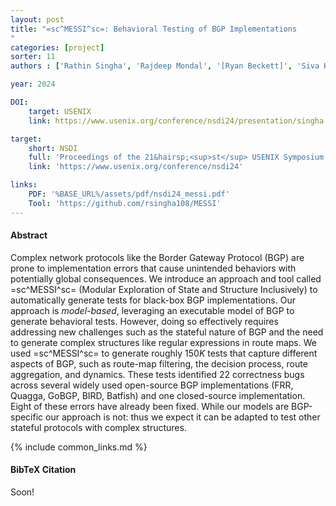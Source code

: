```yaml
---
layout: post
title: "=sc^MESSI^sc=: Behavioral Testing of BGP Implementations
"
categories: [project]
sorter: 11
authors : ['Rathin Singha', 'Rajdeep Mondal', '[Ryan Beckett]', 'Siva Kesava Reddy Kakarla', '[Todd Millstein]', '[George Varghese]']

year: 2024

DOI:
    target: USENIX
    link: https://www.usenix.org/conference/nsdi24/presentation/singha

target:
    short: NSDI
    full: 'Proceedings of the 21&hairsp;<sup>st</sup> USENIX Symposium on Networked Systems Design and Implementation, 2024'
    link: 'https://www.usenix.org/conference/nsdi24'

links:
    PDF: '%BASE_URL%/assets/pdf/nsdi24_messi.pdf'
    Tool: 'https://github.com/rsingha108/MESSI'
---
```



#### Abstract

Complex network protocols like the Border Gateway Protocol (BGP) are prone to implementation errors that cause unintended behaviors with potentially global consequences. We introduce an approach and tool called =sc^MESSI^sc= (Modular Exploration of State and Structure Inclusively) to automatically generate tests for black-box BGP implementations. Our approach is _model-based_, leveraging an executable model of BGP to generate behavioral tests. However, doing so effectively requires addressing new challenges such as the stateful nature of BGP and the need to generate complex structures like regular expressions in route maps. We used =sc^MESSI^sc= to generate roughly $150K$ tests that capture different aspects of BGP, such as route-map filtering, the decision process, route aggregation, and dynamics. These tests identified $22$ correctness bugs across several widely used open-source BGP implementations (FRR, Quagga, GoBGP, BIRD, Batfish) and one closed-source implementation. Eight of these errors have already been fixed. While our models are BGP-specific our approach is not: thus we expect it can be adapted to test other stateful protocols with complex structures.

{% include common_links.md %}


#### BibTeX Citation

Soon!
